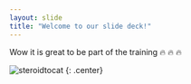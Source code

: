 ```yaml
---
layout: slide
title: "Welcome to our slide deck!"
---
```


Wow it is great to be part of the training 🔥 🔥 🔥

![steroidtocat](https://octodex.github.com/images/steroidtocat.png)
{: .center}
